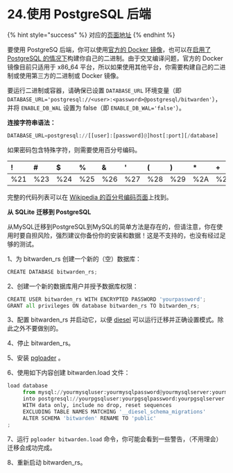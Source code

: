 # 24.使用 PostgreSQL 后端

{% hint style="success" %}
对应的[页面地址](https://github.com/dani-garcia/bitwarden_rs/wiki/Using-the-PostgreSQL-Backend)
{% endhint %}

要使用 PostgreSQ 后端，你可以使用[官方的 Docker 镜像](https://hub.docker.com/r/bitwardenrs/server-postgresql)，也可以在[启用了 PostgreSQL 的情况下](../deployment/building-binary.md#postgresql-backend)构建你自己的二进制。由于交叉编译问题，官方的 Docker 镜像目前只适用于 x86\_64 平台，所以如果使用其他平台，你需要构建自己的二进制或使用第三方的二进制或 Docker 镜像。

要运行二进制或容器，请确保已设置 `DATABASE_URL` 环境变量（即 `DATABASE_URL='postgresql://<user>:<password>@postgresql/bitwarden'`），并将 `ENABLE_DB_WAL` 设置为 false（即 `ENABLE_DB_WAL='false'`）。

**连接字符串语法：**

```python
DATABASE_URL=postgresql://[[user]:[password]@]host[:port][/database]
```

如果密码包含特殊字符，则需要使用百分号编码。

| ! | \# | $ | % | & | ' | \( | \) | \* | + | , | / | : | ; | = | ? | @ | \[ | \] |
| :--- | :--- | :--- | :--- | :--- | :--- | :--- | :--- | :--- | :--- | :--- | :--- | :--- | :--- | :--- | :--- | :--- | :--- | :--- |
| %21 | %23 | %24 | %25 | %26 | %27 | %28 | %29 | %2A | %2B | %2C | %2F | %3A | %3B | %3D | %3F | %40 | %5B | %5D |

完整的代码列表可以在 [Wikipedia 的百分号编码页面](https://zh.wikipedia.org/wiki/%E7%99%BE%E5%88%86%E5%8F%B7%E7%BC%96%E7%A0%81)上找到。

**从**  **SQLite** **迁移到 PostgreSQL**

从MySQL迁移到PostgreSQL到MySQL的简单方法是存在的，但请注意，你在使用时要自担风险，强烈建议你备份你的安装和数据！这是不支持的，也没有经过足够的测试。

1、为 bitwarden\_rs 创建一个新的（空）数据库： 

```python
CREATE DATABASE bitwarden_rs;
```

2、创建一个新的数据库用户并授予数据库权限：

```python
CREATE USER bitwarden_rs WITH ENCRYPTED PASSWORD 'yourpassword';
GRANT all privileges ON database bitwarden_rs TO bitwarden_rs;
```

3、配置 bitwarden\_rs 并启动它，以便 [diesel](http://diesel.rs/) 可以运行迁移并正确设置模式。除此之外不要做别的。

4、停止 bitwarden\_rs。

5、安装 [pgloader](http://pgloader.io/) 。

6、使用如下内容创建 bitwarden.load 文件：

```python
load database
     from mysql://yourmysqluser:yourmysqlpassword@yourmysqlserver:yourmysqlport/yourmysqldatabase
     into postgresql://yourpgsqluser:yourpgsqlpassword:yourpgsqlserver:yourpgsqlport/yourpgsqldatabase
     WITH data only, include no drop, reset sequences
     EXCLUDING TABLE NAMES MATCHING '__diesel_schema_migrations'
     ALTER SCHEMA 'bitwarden' RENAME TO 'public'
;
```

7、运行 `pgloader bitwarden.load` 命令，你可能会看到一些警告，（不用理会）迁移会成功完成。

8、重新启动 bitwarden\_rs。

